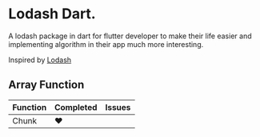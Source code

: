 # Lodash Dart.

A lodash package in dart for flutter developer to make their life easier and implementing algorithm in their app much more interesting.

Inspired by [Lodash](https://lodash.com/docs/4.17.11)

## Array Function

| Function | Completed | Issues |
|----|---| --- |
| Chunk | :heart: | |